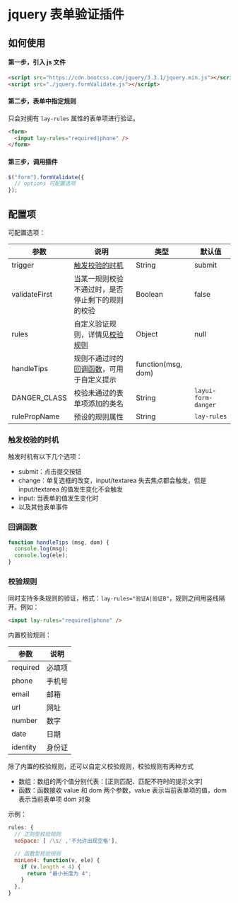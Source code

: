 # jquery 表单验证插件

## 如何使用

#### 第一步，引入 js 文件

```html
<script src="https://cdn.bootcss.com/jquery/3.3.1/jquery.min.js"></script>
<script src="./jquery.formValidate.js"></script>
```

#### 第二步，表单中指定规则

只会对拥有 `lay-rules` 属性的表单项进行验证。

```html
<form>
  <input lay-rules="required|phone" />
</form>
```

#### 第三步，调用插件

```js
$("form").formValidate({
  // options 可配置选项
});
```

## 配置项

可配置选项：

| 参数          | 说明                                             | 类型     | 默认值              |
| ------------- | ------------------------------------------------ | -------- | ------------------- |
| trigger       | [触发校验的时机](#触发校验的时机)                | String   | submit              |
| validateFirst | 当某一规则校验不通过时，是否停止剩下的规则的校验 | Boolean  | false               |
| rules         | 自定义验证规则，详情见[校验规则](#校验规则)      | Object   | null                |
| handleTips    | 规则不通过时的[回调函数](#回调函数)，可用于自定义提示         | function(msg, dom) |
| DANGER_CLASS  | 校验未通过的表单项添加的类名                     | String   | `layui-form-danger` |
| rulePropName  | 预设的规则属性                                   | String   | `lay-rules`         |

### 触发校验的时机

触发时机有以下几个选项：

- submit：点击提交按钮
- change：单复选框的改变，input/textarea 失去焦点都会触发，但是 input/textarea 的值发生变化不会触发
- input: 当表单的值发生变化时
- 以及其他表单事件

### 回调函数

```js
function handleTips (msg, dom) {
  console.log(msg);
  console.log(ele);
}
```

### 校验规则

同时支持多条规则的验证，格式：`lay-rules="验证A|验证B"`，规则之间用竖线隔开。例如：

```html
<input lay-rules="required|phone" />
```

内置校验规则：

| 参数     | 说明   |
| -------- | ------ |
| required | 必填项 |
| phone    | 手机号 |
| email    | 邮箱   |
| url      | 网址   |
| number   | 数字   |
| date     | 日期   |
| identity | 身份证 |

除了内置的校验规则，还可以自定义校验规则，校验规则有两种方式

- 数组：数组的两个值分别代表：[正则匹配、匹配不符时的提示文字]
- 函数：函数接收 value 和 dom 两个参数，value 表示当前表单项的值，dom 表示当前表单项 dom 对象

示例：

```js
rules: {
  // 正则型校验规则
  noSpace: [ /\s/ ,'不允许出现空格'],

  // 函数型校验规则
  minLen4: function(v, ele) {
    if (v.length < 4) {
      return "最小长度为 4";
    }
  },
}
```
